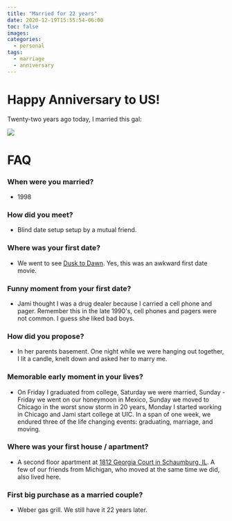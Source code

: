 ```yaml
---
title: "Married for 22 years"
date: 2020-12-19T15:55:54-06:00
toc: false
images:
categories:
  - personal
tags: 
  - marriage
  - anniversary
---
```


# Happy Anniversary to US!

Twenty-two years ago today, I married this gal:

![](/images/2020-12-19-16-02-23.png)

# FAQ

### When were you married?

- 1998

### How did you meet?

- Blind date setup setup by a mutual friend.

### Where was your first date?

- We went to see [Dusk to Dawn](https://en.wikipedia.org/wiki/From_Dusk_till_Dawn).  Yes, this was an awkward first date movie.

### Funny moment from your first date?

- Jami thought I was a drug dealer because I carried a cell phone and pager.  Remember this in the late 1990's,  cell phones and pagers were not common.  I guess she liked bad boys.  

### How did you propose?

- In her parents basement.  One night while we were hanging out together, I lit a candle, knelt down and asked her to marry me.

### Memorable early moment in your lives?

- On Friday I graduated from college, Saturday we were married, Sunday - Friday we went on our honeymoon in Mexico, Sunday we moved to Chicago in the worst snow storm in 20 years, Monday I started working in Chicago and Jami start college at UIC.   In a span of one week, we endured three of the life changing events: graduating, marriage, and moving.

### Where was your first house / apartment?

- A second floor apartment at [1812 Georgia Court in Schaumburg, IL](https://www.google.com/maps/place/1812+Georgia+Ct,+Schaumburg,+IL+60193/@41.996949,-88.1287467,760m/data=!3m1!1e3!4m5!3m4!1s0x880fa976e8981773:0xee9e107205552528!8m2!3d41.996945!4d-88.126558).  A few of our friends from Michigan, who moved at the same time we did, also lived here.  

### First big purchase as a married couple?

- Weber gas grill.   We still have it 22 years later.

